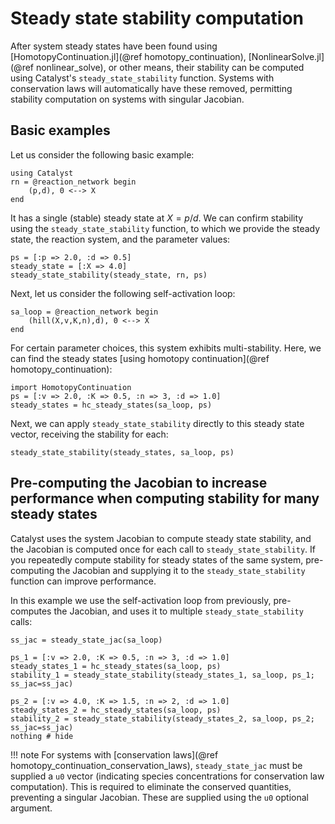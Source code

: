 # Steady state stability computation
After system steady states have been found using [HomotopyContinuation.jl](@ref homotopy_continuation), [NonlinearSolve.jl](@ref nonlinear_solve), or other means, their stability can be computed using Catalyst's `steady_state_stability` function. Systems with conservation laws will automatically have these removed, permitting stability computation on systems with singular Jacobian.

## Basic examples
Let us consider the following basic example:
```@example stability_1
using Catalyst
rn = @reaction_network begin 
    (p,d), 0 <--> X
end
```
It has a single (stable) steady state at $X = p/d$. We can confirm stability using the `steady_state_stability` function, to which we provide the steady state, the reaction system, and the parameter values:
```@example stability_1
ps = [:p => 2.0, :d => 0.5]
steady_state = [:X => 4.0]
steady_state_stability(steady_state, rn, ps)
```

Next, let us consider the following self-activation loop:
```@example stability_1
sa_loop = @reaction_network begin 
    (hill(X,v,K,n),d), 0 <--> X
end
```
For certain parameter choices, this system exhibits multi-stability. Here, we can find the steady states [using homotopy continuation](@ref homotopy_continuation):
```@example stability_1
import HomotopyContinuation
ps = [:v => 2.0, :K => 0.5, :n => 3, :d => 1.0]
steady_states = hc_steady_states(sa_loop, ps)
```
Next, we can apply `steady_state_stability` directly to this steady state vector, receiving the stability for each:
```@example stability_1
steady_state_stability(steady_states, sa_loop, ps)
```

## Pre-computing the Jacobian to increase performance when computing stability for many steady states
Catalyst uses the system Jacobian to compute steady state stability, and the Jacobian is computed once for each call to `steady_state_stability`. If you repeatedly compute stability for steady states of the same system, pre-computing the Jacobian and supplying it to the `steady_state_stability` function can improve performance. 

In this example we use the self-activation loop from previously, pre-computes the Jacobian, and uses it to multiple `steady_state_stability` calls:
```@example stability_1
ss_jac = steady_state_jac(sa_loop)

ps_1 = [:v => 2.0, :K => 0.5, :n => 3, :d => 1.0]
steady_states_1 = hc_steady_states(sa_loop, ps)
stability_1 = steady_state_stability(steady_states_1, sa_loop, ps_1; ss_jac=ss_jac)

ps_2 = [:v => 4.0, :K => 1.5, :n => 2, :d => 1.0]
steady_states_2 = hc_steady_states(sa_loop, ps)
stability_2 = steady_state_stability(steady_states_2, sa_loop, ps_2; ss_jac=ss_jac)
nothing # hide
```

!!! note
    For systems with [conservation laws](@ref homotopy_continuation_conservation_laws), `steady_state_jac` must be supplied a `u0` vector (indicating species concentrations for conservation law computation). This is required to eliminate the conserved quantities, preventing a singular Jacobian. These are supplied using the `u0` optional argument.